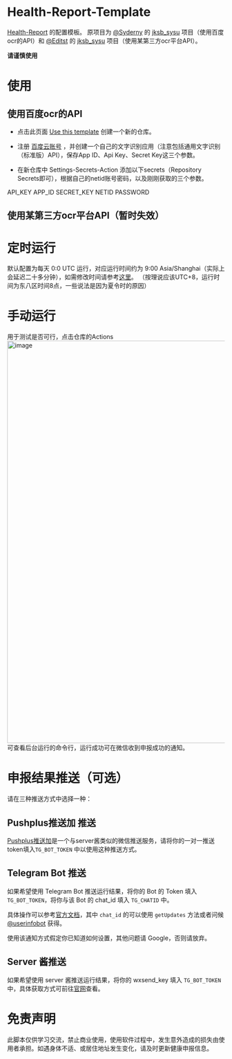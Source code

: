 # Health-Report-Template

[Health-Report](https://github.com/yizuodi/Health-Report) 的配置模板。
原项目为 [@Syderny](https://github.com/Syderny) 的 [jksb_sysu](https://github.com/Editst/SYSU-HealthReport) 项目（使用百度ocr的API）和 [@Editst](https://github.com/Editst) 的 [jksb_sysu](https://github.com/Editst/SYSU-HealthReport) 项目（使用某第三方ocr平台API）。

**请谨慎使用**

# 使用

## 使用百度ocr的API
- 点击此页面 [Use this template](https://github.com/yizuodi/Health-Report-Template/generate) 创建一个新的仓库。

- 注册 [百度云账号](https://ai.baidu.com/tech/ocr) ，并创建一个自己的文字识别应用（注意包括通用文字识别（标准版）API），保存App ID、Api Key、Secret Key这三个参数。

- 在新仓库中 Settings-Secrets-Action 添加以下secrets（Repository Secrets即可），根据自己的netid账号密码，以及刚刚获取的三个参数。

API_KEY  APP_ID  SECRET_KEY  NETID  PASSWORD

## 使用某第三方ocr平台API（暂时失效）


# 定时运行

默认配置为每天 0:0 UTC 运行，对应运行时间约为 9:00 Asia/Shanghai（实际上会延迟二十多分钟），如需修改时间请参考[这里](https://docs.github.com/en/actions/learn-github-actions/events-that-trigger-workflows#scheduled-events)。
（按理说应该UTC+8，运行时间为东八区时间8点，一些说法是因为夏令时的原因）

# 手动运行
用于测试是否可行，点击仓库的Actions
<img width="930" alt="image" src="https://user-images.githubusercontent.com/43570957/159113130-bf787f41-167f-431b-8471-2616feb1bf81.png">
可查看后台运行的命令行，运行成功可在微信收到申报成功的通知。

# 申报结果推送（可选）
请在三种推送方式中选择一种：

## Pushplus推送加 推送

[Pushplus推送加](https://pushplus.plus)是一个与server酱类似的微信推送服务，请将你的一对一推送token填入`TG_BOT_TOKEN` 中以使用这种推送方式。

## Telegram Bot 推送

如果希望使用 Telegram Bot 推送运行结果，将你的 Bot 的 Token 填入 `TG_BOT_TOKEN`，将你与该 Bot 的 chat_id 填入 `TG_CHATID` 中。

具体操作可以参考[官方文档](https://core.telegram.org/bots/api#sendmessage)，其中 `chat_id` 的可以使用 `getUpdates` 方法或者问候 [@userinfobot](https://t.me/userinfobot) 获得。

使用该通知方式假定你已知道如何设置，其他问题请 Google，否则请放弃。

## Server 酱推送

如果希望使用 server 酱推送运行结果，将你的 wxsend_key 填入 `TG_BOT_TOKEN` 中，具体获取方式可前往[官网](https://sct.ftqq.com/)查看。


# 免责声明

此脚本仅供学习交流，禁止商业使用，使用软件过程中，发生意外造成的损失由使用者承担。如遇身体不适、或居住地址发生变化，请及时更新健康申报信息。
